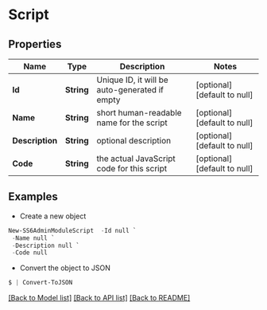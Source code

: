 # Script
## Properties

Name | Type | Description | Notes
------------ | ------------- | ------------- | -------------
**Id** | **String** | Unique ID, it will be auto-generated if empty | [optional] [default to null]
**Name** | **String** | short human-readable name for the script | [optional] [default to null]
**Description** | **String** | optional description | [optional] [default to null]
**Code** | **String** | the actual JavaScript code for this script | [optional] [default to null]

## Examples

- Create a new object
```powershell
New-SS6AdminModuleScript  -Id null `
 -Name null `
 -Description null `
 -Code null
```

- Convert the object to JSON
```powershell
$ | Convert-ToJSON
```


[[Back to Model list]](../README.md#documentation-for-models) [[Back to API list]](../README.md#documentation-for-api-endpoints) [[Back to README]](../README.md)

